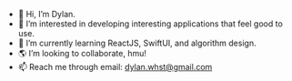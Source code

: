 - 👋 Hi, I’m Dylan.
- 👀 I’m interested in developing interesting applications that feel good to use.
- 🌱 I’m currently learning ReactJS, SwiftUI, and algorithm design. 
- 🌎 I’m looking to collaborate, hmu!
- 📫 Reach me through email: dylan.whst@gmail.com

<!---
whidyl/whidyl is a ✨ special ✨ repository because its `README.md` (this file) appears on your GitHub profile.
You can click the Preview link to take a look at your changes.
--->
